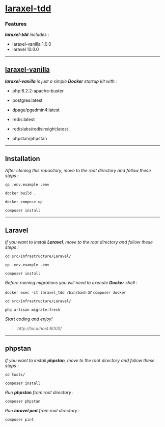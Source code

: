 # [laraxel-tdd](https://github.com/axelduret/laraxel-tdd)

### Features

_**laraxel-tdd** includes :_

-   laraxel-vanilla 1.0.0
-   laravel 10.0.0

---

## [laraxel-vanilla](https://github.com/axelduret/laraxel-vanilla)

_**laraxel-vanilla** is just a simple **Docker** startup kit with :_

-   php:8.2.2-apache-buster

-   postgres:latest

-   dpage/pgadmin4:latest

-   redis:latest

-   redislabs/redisinsight:latest

-   phpstan/phpstan

---

## Installation

_After cloning this repository, move to the root directory and follow these steps :_

`cp .env.example .env`

`docker build .`

`docker compose up`

`composer install`

---

## Laravel

_If you want to install **Laravel**, move to the root directory and follow these steps :_

`cd src/Infrastructure/Laravel/`

`cp .env.example .env`

`composer install`

_Before running migrations you will need to execute **Docker** shell :_

`docker exec -it laraxel_tdd /bin/bash` or `composer docker`

`cd src/Infrastructure/Laravel/`

`php artisan migrate:fresh`

_Start coding and enjoy!_

> _http://localhost:8000/_

---

## phpstan

_If you want to install **phpstan**, move to the root directory and follow these steps :_

`cd tools/`

`composer install`

_Run **phpstan** from root directory :_

`composer phpstan`

_Run **laravel pint** from root directory :_

`composer pint`
